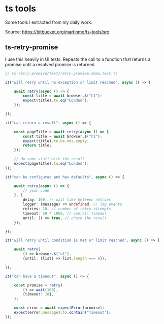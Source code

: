 # ts tools #

Some tools I extracted from my daily work.

Source: https://bitbucket.org/martinmo/ts-tools/src

## ts-retry-promise ##

I use this heavily in UI tests. 
Repeats the call to a function that returns a promise until a resolved promise is returned.

```typescript
// ts-retry-promise/test/retry-promise.demo.test.ts

it("will retry until no exception or limit reached", async () => {

    await retry(async () => {
        const title = await browser.$("h1");
        expect(title).to.eq("Loaded");
    });

});

it("can return a result", async () => {

    const pageTitle = await retry(async () => {
        const title = await browser.$("h1");
        expect(title).to.be.not.empty;
        return title;
    });

    // do some stuff with the result
    expect(pageTitle).to.eq("Loaded");
});

it("can be configured and has defaults", async () => {

    await retry(async () => {
        // your code
    }, {
        delay: 100, // wait time between retries
        logger: (message) => undefined, // log events
        retries: 10, // number of retry attempts
        timeout: 60 * 1000, // overall timeout
        until: () => true, // check the result
    });

});

it("will retry until condition is met or limit reached", async () => {

    await retry(
        () => browser.$("ul"),
        {until: (list) => list.length === 6});

});

it("can have a timeout", async () => {

    const promise = retry(
        () => wait(100),
        {timeout: 10},
    );

    const error = await expectError(promise);
    expect(error.message).to.contain("Timeout");
});
```

